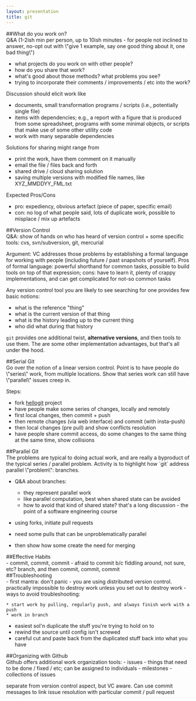 ```yaml
---
layout: presentation
title: git
---
```

<section markdown="block">
##What do you work on?

<aside class="notes" markdown="block">
Q&A (1-2ish min per person, up to 10ish minutes - for people not inclined to answer, no-opt out with \"give 1 example, say one good thing about it, one bad thing\")

- what projects do you work on with other people?
- how do you share that work?
- what's good about those methods?  what problems you see?
- trying to incorporate their comments / improvements / etc into the work?

Discussion should elicit work like

- documents, small transformation programs / scripts (i.e., potentially single file)
- items with dependencies; e.g., a report with a figure that is produced from some spreadsheet,
programs with some minimal objects, or scripts that make use of some other utility code
- work with many separable dependencies

Solutions for sharing might range from

- print the work, have them comment on it manually
- email the file / files back and forth
- shared drive / cloud sharing solution
- saving multiple versions with modified file names, like XYZ\_MMDDYY\_FML.txt

Expected Pros/Cons

- pro: expediency, obvious artefact (piece of paper, specific email)
- con: no log of what people said, lots of duplicate work, possible to misplace / mix up artefacts

</aside>
</section>

<section markdown="block">
##Version Control
<aside class="notes" markdown="block">
Q&A: show of hands on who has heard of version control + some specific tools: cvs, svn/subversion, git, mercurial

Argument: VC addresses those problems by establishing a formal language for working with people
(including future / past snapshots of yourself).  Pros of formal language: powerful shorthand for common tasks, possible to build tools on top of that expression; cons: have to learn it, plenty of crappy implementations, and can get complicated for not-so common tasks

Any version control tool you are likely to see searching for one provides few basic notions:

- what is the reference \"thing\"
- what is the current version of that thing
- what is the history leading up to the current thing
- who did what during that history

`git` provides one additional twist, **alternative versions**, and then tools to use them.  The are some other
implementation advantages, but that's all under the hood.

</aside>
</section>

<section markdown="block">
##Serial Git

<aside class="notes" markdown="block">
Go over the notion of a linear version control.  Point is to have people do \"series\" work, from multiple locations.
Show that series work can still have \"parallel\" issues creep in.

Steps:

- fork [hellogit](https://github.com/pearsonca/hellogit) project
- have people make some series of changes, locally and remotely
- first local changes, then commit + push
- then remote changes (via web interface) and commit (with insta-push)
- then local changes (pre pull) and show conflicts resolution
- have people share commit access, do some changes to the same thing at the same time, show collisions

</aside>
</section>

<section markdown="block">
##Parallel Git

<aside class="notes" markdown="block">
The problems are typical to doing actual work, and are really a byproduct of the typical series / parallel
problem.  Activity is to highlight how `git` address parallel \"problem\": branches.

- Q&A about branches:

    * they represent parallel work
    * like parallel computation, best when shared state can be avoided
    * how to avoid that kind of shared state? that's a long discussion - the point of a software engineering course
    
- using forks, initiate pull requests
- need some pulls that can be unproblematically parallel
- then show how some create the need for merging

</aside>
</section>

<section markdown="block">
##Effective Habits
<aside class="notes" markdown="block">
- commit, commit, commit
- afraid to commit b/c fiddling around, not sure, etc?  branch, and then commit, commit, commit

</aside>
</section>

<section markdown="block">
##Troubleshooting
<aside class="notes" markdown="block">
- first mantra: don't panic - you are using distributed version control.
practically impossible to destroy work unless you set out to destroy work
- ways to avoid troubleshooting:

    * start work by pulling, regularly push, and always finish work with a push
    * work in branch
    
- easiest sol'n duplicate the stuff you're trying to hold on to
- rewind the source until config isn't screwed
- careful cut and paste back from the duplicated stuff back into what you have

</aside>
</section>

<section markdown="block">
##Organizing with Github
<aside class="notes" markdown="block">
Github offers additional work organization tools:
 - issues - things that need to be done / fixed / etc; can be assigned to individuals
 - milestones - collections of issues

separate from version control aspect, but VC aware.  Can use commit messages to link issue resolution
with particular commit / pull request
</aside>
</section>
